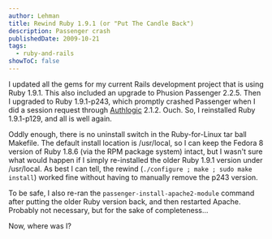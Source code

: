 ```yaml
---
author: Lehman
title: Rewind Ruby 1.9.1 (or "Put The Candle Back")
description: Passenger crash
publishedDate: 2009-10-21
tags:
  - ruby-and-rails
showToC: false
---
```


I updated all the gems for my current Rails development project that is using Ruby 1.9.1. This also included an upgrade to Phusion Passenger 2.2.5. Then I upgraded to Ruby 1.9.1-p243, which promptly crashed Passenger when I did a session request through [Authlogic](http://github.com/binarylogic/authlogic) 2.1.2. Ouch. So, I reinstalled Ruby 1.9.1-p129, and all is well again.

Oddly enough, there is no uninstall switch in the Ruby-for-Linux tar ball Makefile. The default install location is /usr/local, so I can keep the Fedora 8 version of Ruby 1.8.6 (via the RPM package system) intact, but I wasn't sure what would happen if I simply re-installed the older Ruby 1.9.1 version under /usr/local. As best I can tell, the rewind (`./configure ; make ; sudo make install`) worked fine without having to manually remove the p243 version.

To be safe, I also re-ran the `passenger-install-apache2-module` command after putting the older Ruby version back, and then restarted Apache. Probably not necessary, but for the sake of completeness...

Now, where was I?
